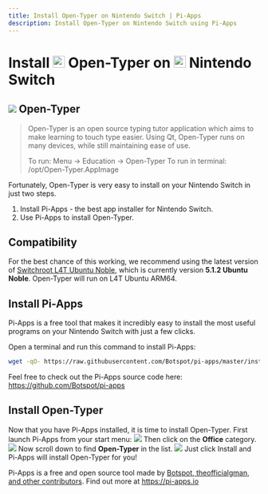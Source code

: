 ```yaml
---
title: Install Open-Typer on Nintendo Switch | Pi-Apps
description: Install Open-Typer on Nintendo Switch using Pi-Apps
---
```

<div class="simple-install-content content">

# Install <img src="/img/app-icons/Open-Typer/icon-64.png" height=24> Open-Typer on <img src=/img/other-icons/switch-icon.svg height=24> Nintendo Switch

## <img src="/img/app-icons/Open-Typer/icon-64.png"> Open-Typer
> Open-Typer is an open source typing tutor application which aims to make learning to touch type easier.
> Using Qt, Open-Typer runs on many devices, while still maintaining ease of use.
> 
> To run: Menu -> Education -> Open-Typer
> To run in terminal: /opt/Open-Typer.AppImage

Fortunately, Open-Typer is very easy to install on your Nintendo Switch in just two steps.
1. Install Pi-Apps - the best app installer for Nintendo Switch.
2. Use Pi-Apps to install Open-Typer.
</div>
<div class="simple-install-content content">

## Compatibility
For the best chance of this working, we recommend using the latest version of [Switchroot L4T Ubuntu Noble](https://wiki.switchroot.org/wiki/linux/l4t-ubuntu-noble-installation-guide), which is currently version **5.1.2 Ubuntu Noble**.
Open-Typer will run on L4T Ubuntu ARM64.
</div>
<div class="simple-install-content content">

## Install Pi-Apps

Pi-Apps is a free tool that makes it incredibly easy to install the most useful programs on your Nintendo Switch with just a few clicks.

Open a terminal and run this command to install Pi-Apps:
```bash
wget -qO- https://raw.githubusercontent.com/Botspot/pi-apps/master/install | bash
```
Feel free to check out the Pi-Apps source code here: https://github.com/Botspot/pi-apps
</div>
<div class="simple-install-content content">

## Install Open-Typer

Now that you have Pi-Apps installed, it is time to install Open-Typer.
First launch Pi-Apps from your start menu:
<img src="/img/start-menu.png">
Then click on the <b>Office</b> category.
<img src="/img/category-selections/Office.png">
Now scroll down to find <b>Open-Typer</b> in the list.
<img src="/img/app-icons/Open-Typer/app-selection.png">
Just click Install and Pi-Apps will install Open-Typer for you!
</div>
<div class="simple-install-content content">

Pi-Apps is a free and open source tool made by [Botspot, theofficialgman, and other contributors](/about/#contributors). Find out more at https://pi-apps.io
</div>
